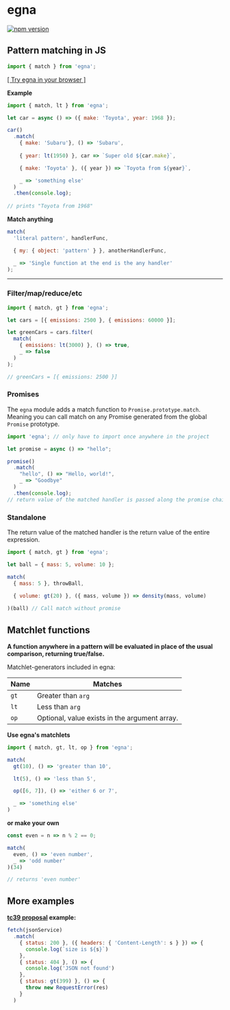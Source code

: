 # egna
[![npm version](https://badge.fury.io/js/egna.svg)](https://www.npmjs.com/package/egna)

## Pattern matching in JS

```javascript
import { match } from 'egna';
```
[[ Try egna in your browser ]](https://npm.runkit.com/egna)

**Example**
```javascript
import { match, lt } from 'egna';

let car = async () => ({ make: 'Toyota', year: 1968 });

car()
  .match(
    { make: 'Subaru'}, () => 'Subaru',
  
    { year: lt(1950) }, car => `Super old ${car.make}`,

    { make: 'Toyota' }, ({ year }) => `Toyota from ${year}`,

    _ => 'something else'
  )
  .then(console.log);
  
// prints "Toyota from 1968"
```

**Match anything**
```javascript
match(
  'literal pattern', handlerFunc,

  { my: { object: 'pattern' } }, anotherHandlerFunc,

  _ => 'Single function at the end is the any handler'
);
```

----

### Filter/map/reduce/etc
```javascript
import { match, gt } from 'egna';

let cars = [{ emissions: 2500 }, { emissions: 60000 }];

let greenCars = cars.filter(
  match(
    { emissions: lt(3000) }, () => true,
    _ => false
  )
);

// greenCars = [{ emissions: 2500 }]
```

### Promises
The `egna` module adds a match function to `Promise.prototype.match`.
Meaning you can call match on any Promise generated from the global `Promise` prototype.

```javascript
import 'egna'; // only have to import once anywhere in the project

let promise = async () => "hello";

promise()
  .match(
    "hello", () => "Hello, world!",
    _ => "Goodbye"
  )
  .then(console.log);
// return value of the matched handler is passed along the promise chain
```

### Standalone
The return value of the matched handler is the return value of the entire expression.
```javascript
import { match, gt } from 'egna';

let ball = { mass: 5, volume: 10 };

match(
  { mass: 5 }, throwBall,

  { volume: gt(20) }, ({ mass, volume }) => density(mass, volume)
  
)(ball) // Call match without promise
```

## Matchlet functions
**A function anywhere in a pattern will be evaluated in place of the usual comparison, returning true/false.**

Matchlet-generators included in egna:

| Name       | Matches                                                 |
|------------|---------------------------------------------------------|
| `gt`       | Greater than `arg`                                      |
| `lt`       | Less than `arg`                                         |
| `op`       | Optional, value exists in the argument array.           |

**Use egna's matchlets**
```javascript
import { match, gt, lt, op } from 'egna';

match(
  gt(10), () => 'greater than 10',

  lt(5), () => 'less than 5',

  op([6, 7]), () => 'either 6 or 7',

  _ => 'something else'
)
```
**or make your own**

```javascript
const even = n => n % 2 == 0;

match(
  even, () => 'even number',
  _ => 'odd number'
)(34)

// returns 'even number'
```

## More examples

<!-- **Map with deep object matching** -->
<!-- ```javascript -->
<!-- let weather = [ -->
<!--   { city: 'London', weather: { code: '123', name: 'Cloudy' } }, -->
<!--   { city: 'Bergen', weather: { code: '234', name: 'Rainy' } } -->
<!-- ]; -->

<!-- weather.map(match( -->
<!--   { weather: { name: 'Rainy' } }, ({ city }) => 'Bring an umbrella to ' + city, -->
<!--   { weather: { name: 'Sunny' } }, ({ city }) => 'Bring sunglasses to ' + city, -->
<!--   ({ city }) => 'Nothing to bring in ' + city -->
<!-- )); -->

<!-- // returns [ 'Nothing to bring in London', 'Bring an umbrella to Bergen' ] -->
<!-- ``` -->

**[tc39 proposal](https://github.com/tc39/proposal-pattern-matching) example:**
```javascript
fetch(jsonService)
  .match(
    { status: 200 }, ({ headers: { 'Content-Length': s } }) => {
      console.log(`size is ${s}`)
    },
    { status: 404 }, () => {
      console.log('JSON not found')
    },
    { status: gt(399) }, () => {
      throw new RequestError(res)
    }
  )
```
